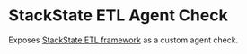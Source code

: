 # StackState ETL Agent Check

Exposes [StackState ETL framework](https://github.com/stackstate-lab/stackstate-etl) as a custom agent check. 